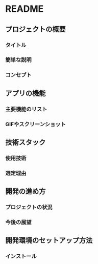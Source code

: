 # README

## プロジェクトの概要

### タイトル

### 簡単な説明

### コンセプト

## アプリの機能

### 主要機能のリスト

### GIFやスクリーンショット

## 技術スタック

### 使用技術

### 選定理由

## 開発の進め方

### プロジェクトの状況

### 今後の展望

## 開発環境のセットアップ方法

### インストール
